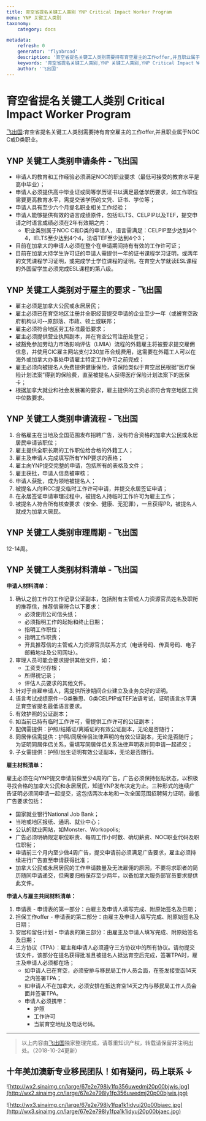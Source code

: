 ```yaml
---
title: 育空省提名关键工人类别 YNP Critical Impact Worker Program
menu: YNP 关键工人类别 
taxonomy:
    category: docs

metadata:
    refresh: 0
    generator: 'flyabroad'
    description: '育空省提名关键工人类别需要持有育空雇主的工作offer,并且职业属于NOC C或D类职业。'
    keywords: '育空省提名关键工人类别,YNP 关键工人类别,YNP Critical Impact Worker Program'
    author: '飞出国'
---
```


# 育空省提名关键工人类别  Critical Impact Worker Program

[飞出国](/home):育空省提名关键工人类别需要持有育空雇主的工作offer,并且职业属于NOC C或D类职业。

## YNP 关键工人类别申请条件 - 飞出国

* 申请人的教育和工作经验必须满足NOC的职业要求（最低可接受的教育水平是高中毕业）；
* 申请人必须提供高中毕业证或同等学历证书以满足最低学历要求，如工作职位需要更高教育水平，需提交该学历的文凭、证书、学位等；
* 申请人具有至少六个月提名职业相关工作经验；
* 申请人能够提供有效的语言成绩原件，包括IELTS、CELPIP以及TEF，提交申请之时语言成绩必须在2年有效期之内：
    * 职业类别属于NOC C和D类的申请人，语言需满足：CELPIP至少达到4个4，IELTS至少达到4个4，法语TEF至少达到4个3；
* 目前在加拿大的申请人必须在整个在申请期间持有有效的工作许可证；
* 目前在加拿大持学生许可证的申请人需提供一年的证书课程学习证明，或两年的文凭课程学习证明，或完成学士学位课程的证明，在育空大学就读ESL课程的外国留学生必须完成ESL课程的第八级。

## YNP 关键工人类别对于雇主的要求 - 飞出国

* 雇主必须是加拿大公民或永居居民；
* 雇主必须已在育空地区注册并全职经营提交申请的企业至少一年（或被育空政府机构认可--原部落、市政、领土或联邦；
* 雇主必须符合地区劳工标准最低要求；
* 雇主必须提供营业执照副本，并在育空公司注册处登记；
* 被豁免参加劳动力市场影响评估（LMIA）流程的外籍雇主将被要求提交雇佣信息，并使用CIC雇主网站支付230加币合规费用，这需要在外籍工人可以在海外或加拿大办事处申请雇主特定工作许可之前完成；
* 雇主必须向被提名人免费提供健康保险，该保险类似于育空居民根据“医疗保险计划法案”得到的保险费，直至被提名人获得医疗保险计划法案下的医保卡；
* 根据加拿大就业和社会发展署的要求，雇主提供的工资必须符合育空地区工资中位数要求。

## YNP 关键工人类别申请流程 - 飞出国

1. 合格雇主在当地及全国范围发布招聘广告，没有符合资格的加拿大公民或永居居民申请该职位；
2. 雇主提供全职长期的工作职位给合格的外籍工人；
3. 雇主及申请人完成填写所有YNP要求的表格；
4. 雇主向YNP提交完整的申请，包括所有的表格及文件；
5. 雇主获批，申请人信息被审核；
6. 申请人获批，成为领地被提名人；
7. 被提名人向IRCC提交临时工作许可申请，并提交永居签证申请；
8. 在永居签证申请审理过程中，被提名人持临时工作许可为雇主工作；
9. 被提名人符合所有核查要求（安全、健康、无犯罪），一旦获得PR，被提名人就成为加拿大居民。

## YNP 关键工人类别审理周期 - 飞出国

12-14周。

## YNP 关键工人类别材料清单 - 飞出国

**申请人材料清单：**

1. 确认之前工作的工作记录公证副本，包括附有主管或人力资源官员姓名及职衔的推荐信，推荐信需符合以下要求：
    * 必须使用公司信头纸；
    * 必须指明工作的起始和终止日期；
    * 指明工作职位；
    * 指明工作职责；
    * 开具推荐信的主管或人力资源官员联系方式（电话号码、传真号码、电子邮箱地址及公司网址）。
2. 审理人员可能会要求提供其他文件，如：
    * 工资支付存根；
    * 所得税记录；
    * 评估人员要求的其他文件。
3. 针对于自雇申请人，需提供所涉期间企业建立及业务良好的证明。
4. 语言考试成绩原件--G类雅思、G类CELPIP或TEF法语考试，证明语言水平满足育空省提名最低语言要求。
5. 有效护照的公证副本；
6. 如当前已持有临时工作许可，需提供工作许可的公证副本；
7. 配偶需提供：护照/结婚证/离婚证的有效公证副本，无论是否随行；
8. 同居伴侣需提供：护照/同居伴侣法律声明的有效公证副本，无论是否随行；为证明同居伴侣关系，需填写同居伴侣关系法律声明表并同申请一起递交；
9. 子女需提供：护照/出生证明有效公证副本，无论是否随行。

**雇主材料清单：**

雇主必须在向YNP提交申请前做至少4周的广告，广告必须保持张贴状态，以积极寻找合格的加拿大公民和永居居民，知道YNP发布决定为止。三种形式的连续广告证明必须同申请一起提交，这包括两次本地和一次全国范围招聘努力证明，最低广告要求包括：

* 国家就业银行National Job Bank；
* 当地或地区报纸、通讯、就业中心；
* 公认的就业网站，如Monster、Workopolis;
* 广告必须明确规定职位职责、每周工作小时数、确切薪资、NOC职业代码及职位职衔；
* 申请前三个月内至少做4周广告，提交申请前必须满足广告要求，雇主必须持续进行广告直至申请获得批准；
* 加拿大公民或永居居民的工作申请数量及无法雇佣的原因，不要将求职者的简历随同申请递交，但需要归档保存至少两年，以备加拿大服务部官员要求提供此文件。

**申请人与雇主共同材料清单：**

1. 申请表 - 申请表的第一部分：由雇主及申请人填写完成、附原始签名及日期；
2. 担保工作offer - 申请表的第二部分：由雇主及申请人填写完成、附原始签名及日期；
3. 安居和留任计划 - 申请表的第三部分：由雇主及申请人填写完成、附原始签名及日期；
4. 三方协议（TPA）：雇主和申请人必须遵守三方协议中的所有协议。请勿提交该文件，该部分在提名获得批准且被提名人抵达育空后完成，签署TPA时，雇主及申请人必须都在场；
    * 如申请人已在育空，必须安排与移民局工作人员会面，在签发接受函14天之内签署TPA；
    * 如申请人不在加拿大，必须安排在抵达育空14天之内与移民局工作人员会面并签署TPA。
    * 申请人必须携带：
        * 护照
        * 工作许可
        * 当前育空地址及电话号码。

----

> 以上内容由[飞出国](http://js.flyabroad.com.hk/)独家整理完成，请尊重知识产权，转载请保留并注明出处。（2018-10-24更新）

## 十年美加澳新专业移民团队！如有疑问，码上联系 ↓ ##

![http://wx2.sinaimg.cn/large/67e2e798ly1fp356uwedmj20p00bjwis.jpg](http://wx2.sinaimg.cn/large/67e2e798ly1fp356uwedmj20p00bjwis.jpg)

![http://wx3.sinaimg.cn/large/67e2e798ly1fpa1k1idyuj20p00bjaec.jpg](http://wx3.sinaimg.cn/large/67e2e798ly1fpa1k1idyuj20p00bjaec.jpg)




